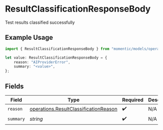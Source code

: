 # ResultClassificationResponseBody

Test results classified successfully

## Example Usage

```typescript
import { ResultClassificationResponseBody } from "momentic/models/operations";

let value: ResultClassificationResponseBody = {
    reason: "AIProviderError",
    summary: "<value>",
};
```

## Fields

| Field                                                                                          | Type                                                                                           | Required                                                                                       | Description                                                                                    |
| ---------------------------------------------------------------------------------------------- | ---------------------------------------------------------------------------------------------- | ---------------------------------------------------------------------------------------------- | ---------------------------------------------------------------------------------------------- |
| `reason`                                                                                       | [operations.ResultClassificationReason](../../models/operations/resultclassificationreason.md) | :heavy_check_mark:                                                                             | N/A                                                                                            |
| `summary`                                                                                      | *string*                                                                                       | :heavy_check_mark:                                                                             | N/A                                                                                            |